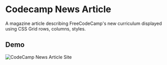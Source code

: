 # Codecamp News Article
A magazine article describing FreeCodeCamp's new curriculum displayed using CSS Grid rows, columns, styles.

## Demo
![CodeCamp News Article Site](./img/GridArticle_Demo_v1.0.gif)
